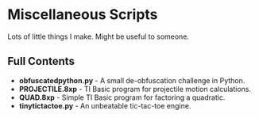 # Miscellaneous Scripts
Lots of little things I make.  Might be useful to someone.
## Full Contents
* __obfuscatedpython.py__ - A small de-obfuscation challenge in Python.
* __PROJECTILE.8xp__ - TI Basic program for projectile motion calculations.
* __QUAD.8xp__ - Simple TI Basic program for factoring a quadratic.
* __tinytictactoe.py__ - An unbeatable tic-tac-toe engine.

